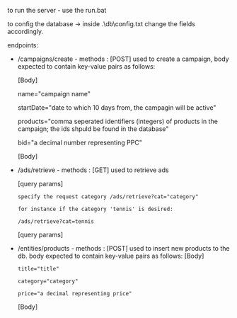 to run the server - use the run.bat

to config the database -> inside .\db\config.txt change the fields accordingly.

endpoints:
* /campaigns/create - methods : [POST] 
used to create a campaign, body expected to contain key-value pairs as follows:

  [Body]

    name="campaign name"

    startDate="date to which 10 days from, the campagin will be active"

    products="comma seperated identifiers (integers) of products in the campaign; the ids shpuld be found in the database"

    bid="a decimal number representing PPC"

  [Body]
  
* /ads/retrieve - methods : [GET]
 used to retrieve ads 
 
   [query params]

      specify the request category /ads/retrieve?cat="category"

      for instance if the category 'tennis' is desired:

      /ads/retrieve?cat=tennis

   [query params]
  
* /entities/products - methods : [POST]
  used to insert new products to the db. body expected to contain key-value pairs as follows:
  [Body]
  
      title="title"

      category="category"

      price="a decimal representing price"
    
  [Body]
    
<!--     
 * /entities/campaign - methods : [GET]
  used to retrieve campaign details from the db.
  <Body>
    title=<title>
    category=<category>
    price=<a decimal representing price>
  </Body> -->
    
  
  
  
  
 
  
 
 
